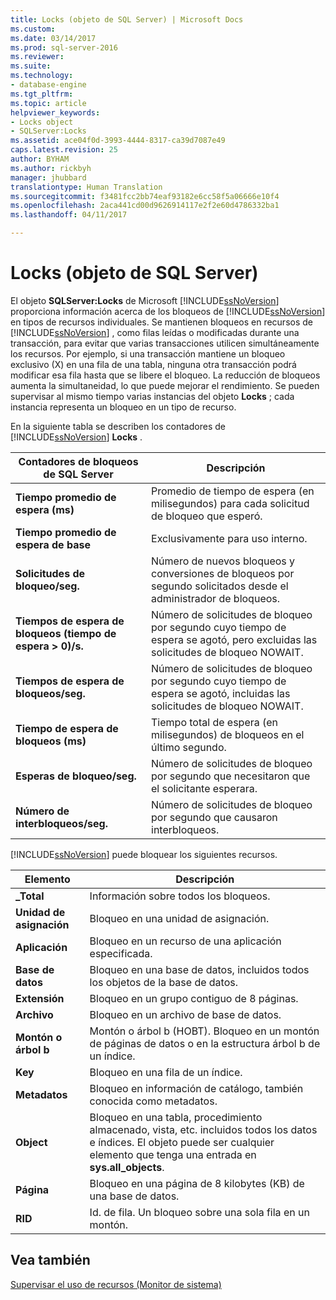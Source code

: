 ```yaml
---
title: Locks (objeto de SQL Server) | Microsoft Docs
ms.custom: 
ms.date: 03/14/2017
ms.prod: sql-server-2016
ms.reviewer: 
ms.suite: 
ms.technology:
- database-engine
ms.tgt_pltfrm: 
ms.topic: article
helpviewer_keywords:
- Locks object
- SQLServer:Locks
ms.assetid: ace04f0d-3993-4444-8317-ca39d7087e49
caps.latest.revision: 25
author: BYHAM
ms.author: rickbyh
manager: jhubbard
translationtype: Human Translation
ms.sourcegitcommit: f3481fcc2bb74eaf93182e6cc58f5a06666e10f4
ms.openlocfilehash: 2aca441cd00d9626914117e2f2e60d4786332ba1
ms.lasthandoff: 04/11/2017

---
```

# <a name="sql-server-locks-object"></a>Locks (objeto de SQL Server)
  El objeto **SQLServer:Locks** de Microsoft [!INCLUDE[ssNoVersion](../../includes/ssnoversion-md.md)] proporciona información acerca de los bloqueos de [!INCLUDE[ssNoVersion](../../includes/ssnoversion-md.md)] en tipos de recursos individuales. Se mantienen bloqueos en recursos de [!INCLUDE[ssNoVersion](../../includes/ssnoversion-md.md)] , como filas leídas o modificadas durante una transacción, para evitar que varias transacciones utilicen simultáneamente los recursos. Por ejemplo, si una transacción mantiene un bloqueo exclusivo (X) en una fila de una tabla, ninguna otra transacción podrá modificar esa fila hasta que se libere el bloqueo. La reducción de bloqueos aumenta la simultaneidad, lo que puede mejorar el rendimiento. Se pueden supervisar al mismo tiempo varias instancias del objeto **Locks** ; cada instancia representa un bloqueo en un tipo de recurso.  
  
 En la siguiente tabla se describen los contadores de [!INCLUDE[ssNoVersion](../../includes/ssnoversion-md.md)] **Locks** .  
  
|Contadores de bloqueos de SQL Server|Descripción|  
|-------------------------------|-----------------|  
|**Tiempo promedio de espera (ms)**|Promedio de tiempo de espera (en milisegundos) para cada solicitud de bloqueo que esperó.|  
|**Tiempo promedio de espera de base**|Exclusivamente para uso interno.|
|**Solicitudes de bloqueo/seg.**|Número de nuevos bloqueos y conversiones de bloqueos por segundo solicitados desde el administrador de bloqueos.|  
|**Tiempos de espera de bloqueos (tiempo de espera &gt; 0)/s.**|Número de solicitudes de bloqueo por segundo cuyo tiempo de espera se agotó, pero excluidas las solicitudes de bloqueo NOWAIT.|  
|**Tiempos de espera de bloqueos/seg.**|Número de solicitudes de bloqueo por segundo cuyo tiempo de espera se agotó, incluidas las solicitudes de bloqueo NOWAIT.|  
|**Tiempo de espera de bloqueos (ms)**|Tiempo total de espera (en milisegundos) de bloqueos en el último segundo.|  
|**Esperas de bloqueo/seg.**|Número de solicitudes de bloqueo por segundo que necesitaron que el solicitante esperara.|  
|**Número de interbloqueos/seg.**|Número de solicitudes de bloqueo por segundo que causaron interbloqueos.|  
  
 [!INCLUDE[ssNoVersion](../../includes/ssnoversion-md.md)] puede bloquear los siguientes recursos.  
  
|Elemento|Descripción|  
|----------|-----------------|  
|**_Total**|Información sobre todos los bloqueos.|  
|**Unidad de asignación**|Bloqueo en una unidad de asignación.|  
|**Aplicación**|Bloqueo en un recurso de una aplicación especificada.|  
|**Base de datos**|Bloqueo en una base de datos, incluidos todos los objetos de la base de datos.|  
|**Extensión**|Bloqueo en un grupo contiguo de 8 páginas.|  
|**Archivo**|Bloqueo en un archivo de base de datos.|  
|**Montón o árbol b**|Montón o árbol b (HOBT). Bloqueo en un montón de páginas de datos o en la estructura árbol b de un índice.|  
|**Key**|Bloqueo en una fila de un índice.|  
|**Metadatos**|Bloqueo en información de catálogo, también conocida como metadatos.|  
|**Object**|Bloqueo en una tabla, procedimiento almacenado, vista, etc. incluidos todos los datos e índices. El objeto puede ser cualquier elemento que tenga una entrada en **sys.all_objects**.|  
|**Página**|Bloqueo en una página de 8 kilobytes (KB) de una base de datos.|  
|**RID**|Id. de fila. Un bloqueo sobre una sola fila en un montón.|  
  
## <a name="see-also"></a>Vea también  
 [Supervisar el uso de recursos &#40;Monitor de sistema&#41;](../../relational-databases/performance-monitor/monitor-resource-usage-system-monitor.md)  
  
  
